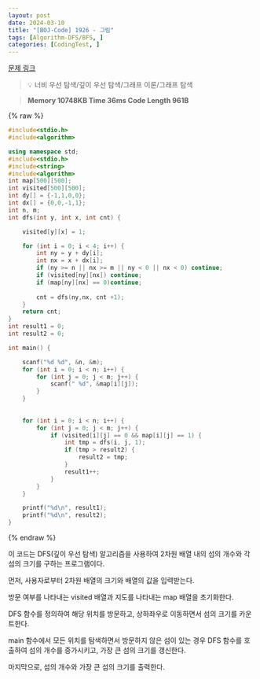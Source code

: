 ```yaml
---
layout: post
date: 2024-03-10
title: "[BOJ-Code] 1926 - 그림"
tags: [Algorithm-DFS/BFS, ]
categories: [CodingTest, ]
---
```



[문제 링크](https://www.acmicpc.net/problem/1926)


> 💡 너비 우선 탐색/깊이 우선 탐색/그래프 이론/그래프 탐색


> **Memory   10748KB                                  Time   36ms                                Code Length   961B**



{% raw %}
```c++
#include<stdio.h>
#include<algorithm>

using namespace std;
#include<stdio.h>
#include<string>
#include<algorithm>
int map[500][500];
int visited[500][500];
int dy[] = {-1,1,0,0};
int dx[] = {0,0,-1,1};
int n, m;
int dfs(int y, int x, int cnt) {

	visited[y][x] = 1;

	for (int i = 0; i < 4; i++) {
		int ny = y + dy[i];
		int nx = x + dx[i];
		if (ny >= n || nx >= m || ny < 0 || nx < 0) continue;
		if (visited[ny][nx]) continue;
		if (map[ny][nx] == 0)continue;
		
		cnt = dfs(ny,nx, cnt +1);
	}
	return cnt;
}
int result1 = 0;
int result2 = 0;

int main() {

	scanf("%d %d", &n, &m);
	for (int i = 0; i < n; i++) {
		for (int j = 0; j < m; j++) {
			scanf(" %d", &map[i][j]);
		}
	}
	
	
	for (int i = 0; i < n; i++) {
		for (int j = 0; j < m; j++) {
			if (visited[i][j] == 0 && map[i][j] == 1) {
				int tmp = dfs(i, j, 1);
				if (tmp > result2) {
					result2 = tmp;
				}
				result1++;
			}
		}
	}

	printf("%d\n", result1);
	printf("%d\n", result2);
}
```
{% endraw %}



이 코드는 DFS(깊이 우선 탐색) 알고리즘을 사용하여 2차원 배열 내의 섬의 개수와 각 섬의 크기를 구하는 프로그램이다.

먼저, 사용자로부터 2차원 배열의 크기와 배열의 값을 입력받는다.

방문 여부를 나타내는 visited 배열과 지도를 나타내는 map 배열을 초기화한다.

DFS 함수를 정의하여 해당 위치를 방문하고, 상하좌우로 이동하면서 섬의 크기를 카운트한다.

main 함수에서 모든 위치를 탐색하면서 방문하지 않은 섬이 있는 경우 DFS 함수를 호출하여 섬의 개수를 증가시키고, 가장 큰 섬의 크기를 갱신한다.

마지막으로, 섬의 개수와 가장 큰 섬의 크기를 출력한다.

